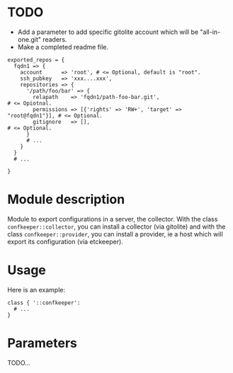 # TODO

* Add a parameter to add specific gitolite account which will be "all-in-one.git" readers.
* Make a completed readme file.


```puppet
exported_repos = {
  fqdn1 => {
    account      => 'root', # <= Optional, default is "root".
    ssh_pubkey   => 'xxx....xxx',
    repositories => {
      '/path/foo/bar' => {
        relapath    => 'fqdn1/path-foo-bar.git',                        # <= Opiotnal.
        permissions => [{'rights' => 'RW+', 'target' => "root@fqdn1"}], # <= Optional.
        gitignore   => [],                                              # <= Optional.
      }
      # ...
    }
  }
  # ...

}
```

# Module description

Module to export configurations in a server, the collector.
With the class `confkeeper::collector`, you can install a
collector (via gitolite) and with the class
`confkeeper::provider`, you can install a provider, ie a
host which will export its configuration (via etckeeper).




# Usage

Here is an example:

```puppet
class { '::confkeeper':
  # ...
}
```




# Parameters

TODO...


